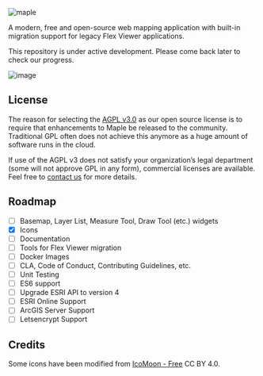 ![maple](https://user-images.githubusercontent.com/1951843/40381155-f9f21e80-5dc8-11e8-86c0-b8deb595917d.png)

A modern, free and open-source web mapping application with built-in migration support for legacy Flex Viewer applications.

This repository is under active development. Please come back later to check our progress.

![image](https://user-images.githubusercontent.com/1951843/40384710-609da6fa-5dd2-11e8-9171-604eee7abbef.png)

## License

The reason for selecting the [AGPL v3.0](https://github.com/virtualgis/maple/blob/master/LICENSE) as our open source license is to require that enhancements to Maple be released to the community. Traditional GPL often does not achieve this anymore as a huge amount of software runs in the cloud.

If use of the AGPL v3 does not satisfy your organization’s legal department (some will not approve GPL in any form), commercial licenses are available. Feel free to [contact us](mailto:info@virtualgis.io) for more details.

## Roadmap

- [ ] Basemap, Layer List, Measure Tool, Draw Tool (etc.) widgets
- [X] Icons
- [ ] Documentation
- [ ] Tools for Flex Viewer migration
- [ ] Docker Images
- [ ] CLA, Code of Conduct, Contributing Guidelines, etc.
- [ ] Unit Testing
- [ ] ES6 support
- [ ] Upgrade ESRI API to version 4
- [ ] ESRI Online Support
- [ ] ArcGIS Server Support
- [ ] Letsencrypt Support

## Credits

Some icons have been modified from [IcoMoon - Free](https://icomoon.io/#icons-icomoon) CC BY 4.0.
